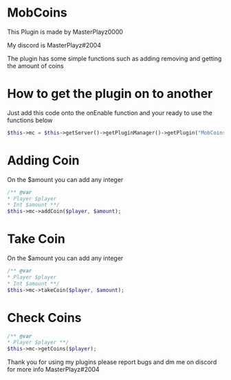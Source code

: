# MobCoins

This Plugin is made by MasterPlayz0000 

My discord is MasterPlayz#2004

The plugin has some simple functions such as adding removing and getting the amount of coins
# How to get the plugin on to another

Just add this code onto the onEnable function and your ready to use the functions below

```php
$this->mc = $this->getServer()->getPluginManager()->getPlugin("MobCoins");
```

# Adding Coin

On the $amount you can add any integer

```php
/** @var
* Player $player
* Int $amount **/
$this->mc->addCoin($player, $amount);
```

# Take Coin

On the $amount you can add any integer

```php
/** @var
* Player $player
* Int $amount **/
$this->mc->takeCoin($player, $amount);
```

# Check Coins

```php
/** @var
* Player $player **/
$this->mc->getCoins($player);
```

Thank you for using my plugins please report bugs and dm me on discord for more info
MasterPlayz#2004
